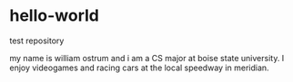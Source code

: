 # hello-world
test repository

my name is william ostrum and i am a CS major at boise state university.
I enjoy videogames and racing cars at the local speedway in meridian.
